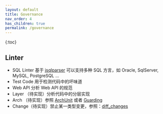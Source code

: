 ```yaml
---
layout: default
title: Governance
nav_order: 4
has_children: true
permalink: /governance
---
```


{:toc}

## Linter

- SQL Linter 基于 [jsqlparser](https://github.com/JSQLParser/JSqlParser) 可以支持多种 SQL 方言，如 Oracle, SqlServer, MySQL, PostgreSQL ...
- Test Code 用于检测代码中的坏味道 
- Web API 分析 Web API 的规范
- Layer （待实现）分析代码中的分层实现
- Arch  （待实现）参照 [ArchUnit](https://github.com/TNG/ArchUnit) 或者 [Guarding](https://github.com/modernizing/guarding)
- Change（待实现）禁止某一类型变更，参照：[diff_changes](https://github.com/archguard/scanner/tree/master/diff_changes)

